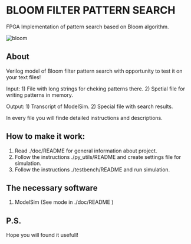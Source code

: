 # BLOOM FILTER PATTERN SEARCH
FPGA Implementation of pattern search based on Bloom algorithm.

![bloom](m1a1x1.github.com/Bloom_pattern_search/bloom.jpg)

## About
Verilog model of Bloom filter pattern search with opportunity to test
it on your text files!

Input: 1) File with long strings for cheking patterns there.
       2) Spetial file for writing patterns in memory.

Output: 1) Transcript of ModelSim.
        2) Special file with search results.

In every file you will finde detailed instructions
and descriptions.

## How to make it work:

  1) Read ./doc/README for general information about project.
  2) Follow the instructions ./py_utils/README and create settings
     file for simulation.
  3) Follow the instructions ./testbench/README and run simulation. 

## The necessary software

  1) ModelSim (See mode in ./doc/README )

## P.S.

Hope you will found it usefull!
